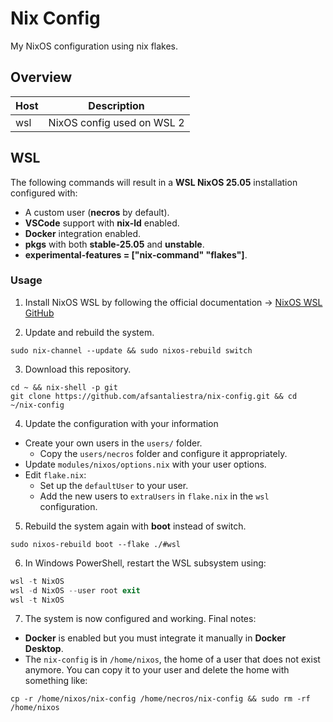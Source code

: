 # Nix Config

My NixOS configuration using nix flakes.

## Overview

| Host | Description                |
| ---- | -------------------------- |
| wsl  | NixOS config used on WSL 2 |

## WSL

The following commands will result in a **WSL NixOS 25.05** installation configured with:

- A custom user (**necros** by default).
- **VSCode** support with **nix-ld** enabled.
- **Docker** integration enabled.
- **pkgs** with both **stable-25.05** and **unstable**.
- **experimental-features = ["nix-command" "flakes"]**.

### Usage

1. Install NixOS WSL by following the official documentation -> [NixOS WSL GitHub](https://github.com/nix-community/NixOS-WSL)

2. Update and rebuild the system.

```shell
sudo nix-channel --update && sudo nixos-rebuild switch
```

3. Download this repository.

```shell
cd ~ && nix-shell -p git
git clone https://github.com/afsantaliestra/nix-config.git && cd ~/nix-config
```

4. Update the configuration with your information

- Create your own users in the `users/` folder.
  - Copy the `users/necros` folder and configure it appropriately.
- Update `modules/nixos/options.nix` with your user options.
- Edit `flake.nix`:
  - Set up the `defaultUser` to your user.
  - Add the new users to `extraUsers` in `flake.nix` in the `wsl` configuration.

5. Rebuild the system again with **boot** instead of switch.

```shell
sudo nixos-rebuild boot --flake ./#wsl
```

6. In Windows PowerShell, restart the WSL subsystem using:

```powershell
wsl -t NixOS
wsl -d NixOS --user root exit
wsl -t NixOS
```

7. The system is now configured and working. Final notes:

- **Docker** is enabled but you must integrate it manually in **Docker Desktop**.
- The `nix-config` is in `/home/nixos`, the home of a user that does not exist anymore. You can copy it to your user and delete the home with something like:

```shell
cp -r /home/nixos/nix-config /home/necros/nix-config && sudo rm -rf /home/nixos
```
